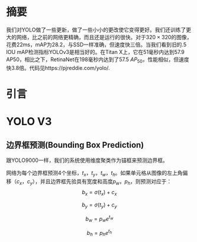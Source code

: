 # 摘要

我们对YOLO做了一些更新，做了一些小小的更改使它变得更好。我们还训练了更大的网络，比之前的网络更精确，而且还是运行的很快。对于$320 \times 320$的图像，花费22ms，mAP为28.2，与SSD一样准确，但速度快三倍。当我们看到旧的.5 IOU mAP检测指标YOLOv3是相当好的。在Titan X上，它在51毫秒内达到57.9 AP50，相比之下，RetinaNet在198毫秒内达到了57.5 $AP_{50}$，性能相似，但速度快3.8倍。代码见https://pjreddie.com/yolo/.

# 引言



# YOLO V3

## 边界框预测(Bounding Box Prediction)

跟YOLO9000一样，我们的系统使用维度聚类作为锚框来预测边界框。

网络为每个边界框预测4个坐标，$t_x，t_y，t_w，t_h$。如果单元格从图像的左上角偏移$（c_x，c_y）$，并且边界框先验具有宽度和高度$p_w，p_h$，则预测对应于：
$$
b_{x}=\sigma(t_{x})+c_{x}
$$

$$
b_{y}=\sigma(t_{y})+c_{y}
$$

$$
b_w=p_w e^{t_w}
$$

$$
b_h=p_h e^{t_h}
$$

